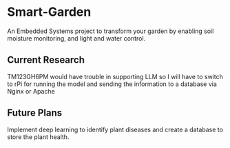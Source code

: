 # Smart-Garden
An Embedded Systems project to transform your garden by enabling soil moisture monitoring, and light and water control.

## Current Research
TM123GH6PM would have trouble in supporting LLM so I will have to switch to rPi for running the model and sending the information to a database via Nginx or Apache

## Future Plans
Implement deep learning to identify plant diseases and create a database to store the plant health.
